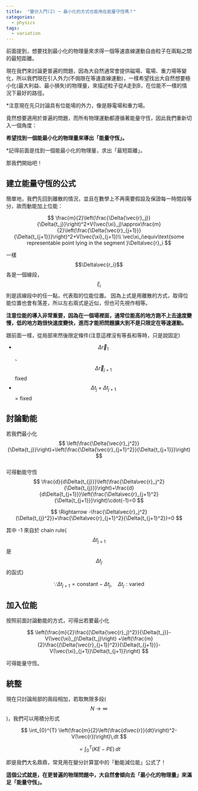 ```yaml
---
title:  "變分入門(2) ─ 最小化的方式也能用在能量守恆嗎？"
categories:
  - physics
tags:
  - variation
---
```



前面提到，想要找到最小化的物理量來求得一個等速直線運動自由粒子在兩點之間的最短距離。


現在我們來討論更普遍的問題，因為大自然通常會提供磁場、電場、重力場等變化，所以我們現在引入外力(不侷限在等速直線運動)，一樣希望找出大自然想要極小化(最大利益、最小損失)的物理量，來描述粒子從A走到B，在位能不一樣的情況下最好的路徑。

\*注意現在先只討論具有位能場的外力，像是靜電場和重力場。




竟然想要適用於普遍的問題，而所有物理運動都遵循著能量守恆，因此我們重新切入一個角度：



**希望找到一個能最小化的物理量來導出「能量守恆」。**

\*記得前面是找到一個能最小化的物理量，求出「最短距離」。




那我們開始吧！




## 建立能量守恆的公式

簡單地，我們先回到離散的情況，並且在數學上不再需要假設及保證每一時間段等分，故而動能加上位能：

$$
\frac{m}{2}\left(\frac{\Delta{\vec{r}_j}}{\Delta{t_j}}\right)^2+V(\vec{\xi}_j)\approx\frac{m}{2}\left(\frac{\Delta{\vec{r}_{j+1}}}{\Delta{t_{j+1}}}\right)^2+V(\vec{\xi}_{j+1})\\
			\vec\xi_i\equiv\text{some representable point lying in the segment }\Delta\vec{r}_i
$$

一樣$$\Delta\vec{r_i}$$各是一個線段，$$\xi_i$$則是該線段中的任一點，代表取的位能位置。
因為上式是用離散的方式，取得位能位置也會有落差，所以左右兩式是近似，但也可先視作相等。


**注意位能的導入非常重要，因為在一個場裡面，通常位能高的地方跑不上去速度變慢，低的地方跑很快速度變快，進而才能把問題擴大到不是只限定在等速運動。**


跟前面一樣，從局部來然後限定條件(注意這裡沒有等長和等時，只是說固定)
- $$\Delta\vec{r}_1$$、$$\Delta\vec{r}_{j+1}$$ fixed
- $$\Delta{t_j}+\Delta{t_{j+1}}$$= fixed




## 討論動能

若我們最小化
$$
\left(\frac{\Delta{\vec{r}_j^2}}{\Delta{t_j}}\right)+\left(\frac{\Delta{\vec{r}_{j+1}^2}}{\Delta{t_{j+1}}}\right)
$$
<br/>
可得動能守恆
<br/>
$$
\frac{d}{d\Delta{t_{j}}}\left(\frac{\Delta\vec{r}_j^2}{\Delta{t_{j}}}\right)+\frac{d}{d\Delta{t_{j+1}}}\left(\frac{\Delta\vec{r}_{j+1}^2}{\Delta{t_{j+1}}}\right)\cdot(-1)=0
$$

$$
\Rightarrow -\frac{\Delta\vec{r}_j^2}{\Delta{t_{j}^2}}+\frac{\Delta\vec{r}_{j+1}^2}{\Delta{t_{j+1}^2}}=0
$$

其中 -1 來自於 chain rule($$\Delta{t_{j+1}}$$是$$\Delta{t_j}$$的函式)

$$
\because \Delta{t_{j+1}} = \text{constant} - \Delta{t_j}, \quad \Delta{t_j} : \text{varied}
$$





## 加入位能

按照前面討論動能的方式，可得出若要最小化

$$
\left(\frac{m}{2}\frac{(\Delta{\vec{r}_j)^2}}{\Delta{t_j}}-V(\vec{\xi}_j)\Delta{t_j}\right)  +\left(\frac{m}{2}\frac{(\Delta{\vec{r}_{j+1})^2}}{\Delta{t_{j+1}}}-V(\vec{\xi}_{j+1})\Delta{t_{j+1}}\right)
$$

可得能量守恆。




## 統整

現在只討論局部的兩段相加，若取無限多段($$N\rightarrow\infty$$)，我們可以用積分形式

$$
\int_{0}^{T} \left(\frac{m}{2}\left(\frac{d\vec{r}}{dt}\right)^2-V(\vec{r})\right)\,dt
$$

$$
=\int_{0}^{T}(KE-PE)\,dt
$$



即是我們大名鼎鼎，常見用在變分計算當中的「動能減位能」公式了！




**這個公式就是，在更普遍的物理問題中，大自然會傾向去「最小化的物理量」來滿足「能量守恆」。**




